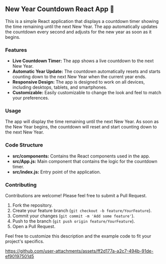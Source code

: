 

## New Year Countdown React App 🎉

This is a simple React application that displays a countdown timer showing the time remaining until the next New Year. The app automatically updates the countdown every second and adjusts for the new year as soon as it begins.

### Features

- **Live Countdown Timer:** The app shows a live countdown to the next New Year.
- **Automatic Year Update:** The countdown automatically resets and starts counting down to the next New Year when the current year ends.
- **Responsive Design:** The app is designed to work on all devices, including desktops, tablets, and smartphones.
- **Customizable:** Easily customizable to change the look and feel to match your preferences.


### Usage

The app will display the time remaining until the next New Year. As soon as the New Year begins, the countdown will reset and start counting down to the next New Year.

### Code Structure

- **src/components:** Contains the React components used in the app.
- **src/App.js:** Main component that contains the logic for the countdown timer.
- **src/index.js:** Entry point of the application.

### Contributing

Contributions are welcome! Please feel free to submit a Pull Request.

1. Fork the repository.
2. Create your feature branch (`git checkout -b feature/YourFeature`).
3. Commit your changes (`git commit -m 'Add some feature'`).
4. Push to the branch (`git push origin feature/YourFeature`).
5. Open a Pull Request.




Feel free to customize this description and the example code to fit your project's specifics.

https://github.com/user-attachments/assets/ff2d177a-a2c7-494b-91de-ef90197501d5


